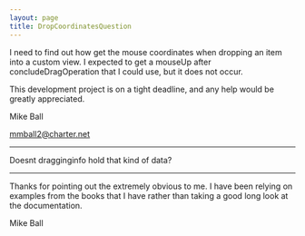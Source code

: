 ```yaml
---
layout: page
title: DropCoordinatesQuestion
---
```


I need to find out how get the mouse coordinates when dropping an item into a custom view. I expected to get a mouseUp after concludeDragOperation that I could use, but it does not occur.

This development project is on a tight deadline, and any help would be greatly appreciated.

Mike Ball

mmball2@charter.net

---- 

Doesnt dragginginfo hold that kind of data?

----

Thanks for pointing out the extremely obvious to me. I have been relying on examples from the books that I have rather than taking a good long look at the documentation.

Mike Ball

